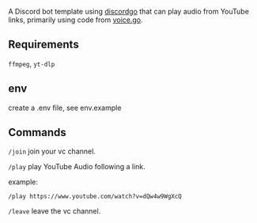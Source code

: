 A Discord bot template using [discordgo](https://github.com/bwmarrin/discordgo) that can play audio from YouTube links, primarily using code from [voice.go](https://github.com/bwmarrin/discordgo/blob/master/voice.go). 

## Requirements
`ffmpeg`, `yt-dlp`

## env
create a .env file, see env.example

## Commands
`/join` join your vc channel.

`/play` play YouTube Audio following a link.

example:
```
/play https://www.youtube.com/watch?v=dQw4w9WgXcQ
```

`/leave` leave the vc channel.
